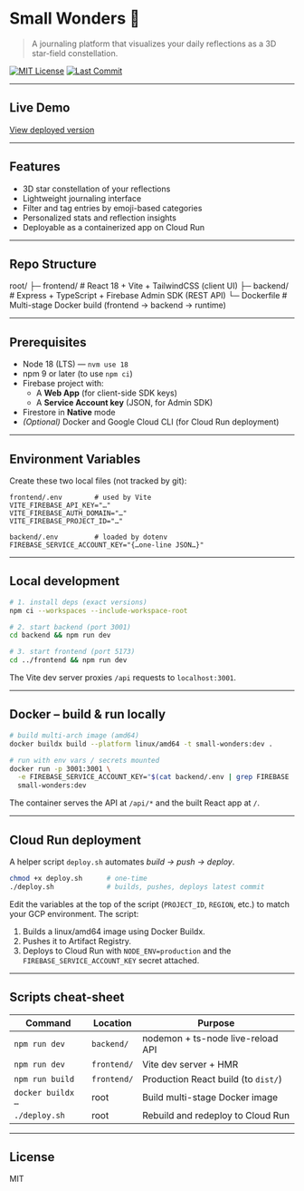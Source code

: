 # Small Wonders 🌟

> A journaling platform that visualizes your daily reflections as a 3D star-field constellation.

[![MIT License](https://img.shields.io/badge/license-MIT-green)](./LICENSE)
[![Last Commit](https://img.shields.io/github/last-commit/your-username/small-wonders)](https://github.com/your-username/small-wonders)

---

## Live Demo  
[View deployed version](https://small-wonders-838262699382.us-central1.run.app)

---

## Features

- 3D star constellation of your reflections
- Lightweight journaling interface
- Filter and tag entries by emoji-based categories
- Personalized stats and reflection insights
- Deployable as a containerized app on Cloud Run

---

## Repo Structure
root/
├─ frontend/ # React 18 + Vite + TailwindCSS (client UI)
├─ backend/ # Express + TypeScript + Firebase Admin SDK (REST API)
└─ Dockerfile # Multi-stage Docker build (frontend → backend → runtime)

---

## Prerequisites

- Node 18 (LTS) — `nvm use 18`
- npm 9 or later (to use `npm ci`)
- Firebase project with:
  - A **Web App** (for client-side SDK keys)
  - A **Service Account key** (JSON, for Admin SDK)
- Firestore in **Native** mode
- *(Optional)* Docker and Google Cloud CLI (for Cloud Run deployment)

---

## Environment Variables

Create these two local files (not tracked by git):

```
frontend/.env        # used by Vite
VITE_FIREBASE_API_KEY="…"
VITE_FIREBASE_AUTH_DOMAIN="…"
VITE_FIREBASE_PROJECT_ID="…"

backend/.env         # loaded by dotenv
FIREBASE_SERVICE_ACCOUNT_KEY="{…one-line JSON…}"
```

---

## Local development
```bash
# 1. install deps (exact versions)
npm ci --workspaces --include-workspace-root

# 2. start backend (port 3001)
cd backend && npm run dev

# 3. start frontend (port 5173)
cd ../frontend && npm run dev
```

The Vite dev server proxies `/api` requests to `localhost:3001`.

---

## Docker – build & run locally

```bash
# build multi-arch image (amd64)
docker buildx build --platform linux/amd64 -t small-wonders:dev .

# run with env vars / secrets mounted
docker run -p 3001:3001 \
  -e FIREBASE_SERVICE_ACCOUNT_KEY="$(cat backend/.env | grep FIREBASE | cut -d '=' -f2-)" \
  small-wonders:dev
```

The container serves the API at `/api/*` and the built React app at `/`.

---

## Cloud Run deployment

A helper script `deploy.sh` automates *build → push → deploy*.

```bash
chmod +x deploy.sh      # one-time
./deploy.sh             # builds, pushes, deploys latest commit
```

Edit the variables at the top of the script (`PROJECT_ID`, `REGION`, etc.) to match your GCP environment. The script:
1. Builds a linux/amd64 image using Docker Buildx.
2. Pushes it to Artifact Registry.
3. Deploys to Cloud Run with `NODE_ENV=production` and the `FIREBASE_SERVICE_ACCOUNT_KEY` secret attached.

---

## Scripts cheat-sheet

| Command | Location | Purpose |
|---------|----------|---------|
| `npm run dev` | `backend/` | nodemon + ts-node live-reload API |
| `npm run dev` | `frontend/` | Vite dev server + HMR |
| `npm run build` | `frontend/` | Production React build (to `dist/`) |
| `docker buildx …` | root | Build multi-stage Docker image |
| `./deploy.sh` | root | Rebuild and redeploy to Cloud Run |

---

## License
MIT 